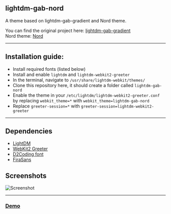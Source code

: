 ## lightdm-gab-nord
A theme based on lightdm-gab-gradient and Nord theme.

You can find the original project here: [lightdm-gab-gradient](https://github.com/GabrielTenma/lightdm-gab-gradient)  
Nord theme: [Nord](https://github.com/arcticicestudio/nord)
***
## Installation guide:

* Install required fonts (listed below)
* Install and enable `lightdm` and `lightdm-webkit2-greeter`
* In the terminal, navigate to `/usr/share/lightdm-webkit/themes/`
* Clone this repository here, it should create a folder called `lightdm-gab-nord`
* Enable the theme in your `/etc/lightdm/lightdm-webkit2-greeter.conf` by replacing `webkit_theme=*` with `webkit_theme=lightdm-gab-nord`
* Replace `greeter-session=*` with `greeter-session=lightdm-webkit2-greeter`

***
## Dependencies
* [LightDM](https://www.archlinux.org/packages/extra/x86_64/lightdm/)
* [WebKit2 Greeter](https://www.archlinux.org/packages/community/x86_64/lightdm-webkit2-greeter/)
* [D2Coding font](https://github.com/naver/d2codingfont)
* [FiraSans](https://fonts.google.com/specimen/Fira+Sans)
## Screenshots
![Screenshot](https://i.imgur.com/2qhsdTs.png "Demo screenshot")
***
### [Demo](https://alphanecron.github.io/lightdm-gab-nord)
